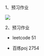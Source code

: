 1、预习作业

![](https://vip2.loli.io/2023/11/21/xEWFkNgGZTtqJmB.webp)

2、预习作业

- leetcode 51

- 百练poj 2754